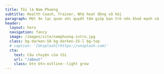 ```yaml
---
title: Tôi là Nam Phương
subtitle: Health Coach, Trainer, Nhà hoạt động xã hội
paragraph: Một 9x lạc quan với quyết tâm giúp bạn trở nên khoẻ mạnh và hạnh phúc
header:
  layout: hero
  navigation: fancy
  image: /images/site/namphuong-intro.jpg
  class: bg-darken-50 bg-darken-25-l bg-top
  # caption: '[Unsplash](https://unsplash.com)'
  cta:
    text: Câu chuyện của tôi
    url: "/about"
    class: btn btn-outline--light grow
---
```

